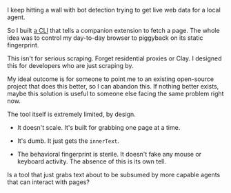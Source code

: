 I keep hitting a wall with bot detection trying to get live web data for a local agent.

So I built [a CLI](https://github.com/8ta4/see) that tells a companion extension to fetch a page. The whole idea was to control my day-to-day browser to piggyback on its static fingerprint.

This isn't for serious scraping. Forget residential proxies or Clay. I designed this for developers who are just scraping by.

My ideal outcome is for someone to point me to an existing open-source project that does this better, so I can abandon this. If nothing better exists, maybe this solution is useful to someone else facing the same problem right now.

The tool itself is extremely limited, by design.

- It doesn't scale. It's built for grabbing one page at a time.

- It's dumb. It just gets the `innerText`.

- The behavioral fingerprint is sterile. It doesn't fake any mouse or keyboard activity. The absence of this is its own tell.

Is a tool that just grabs text about to be subsumed by more capable agents that can interact with pages?
